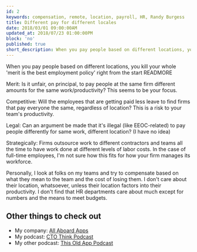 ```yaml
---
id: 2
keywords: compensation, remote, location, payroll, HR, Randy Burgess
title: Different pay for different locales
date: 2018/03/01 09:00:00AM
updated_at: 2018/07/23 01:00:00PM
block: 'no'
published: true
short_description: When you pay people based on different locations, you kill your whole 'merit is the best employment policy' right from the start.
---
```

When you pay people based on different locations, you kill your whole 'merit is the best employment policy' right from the start
READMORE

Merit: Is it unfair, on principal, to pay people at the same firm different amounts for the same work/productivity? This seems to be your focus.

Competitive: Will the employees that are getting paid less leave to find firms that pay everyone the same, regardless of location? This is a risk to your team's productivity.

Legal: Can an argument be made that it's illegal (like EEOC-related) to pay people differently for same work, different location? (I have no idea)

Strategically: Firms outsource work to different contractors and teams all the time to have work done at different levels of labor costs. In the case of full-time employees, I'm not sure how this fits for how your firm manages its workforce.

Personally, I look at folks on my teams and try to compensate based on what they mean to the team and the cost of losing them. I don't care about their location, whatsoever, unless their location factors into their productivity. I don't find that HR departments care about much except for numbers and the means to meet budgets.

## Other things to check out

* My company: [All Aboard Apps](https://www.allaboardapps.com)
* My podcast: [CTO Think Podcast](https://www.ctothink.com)
* My other podcast: [This Old App Podcast](https://thisoldapp.online)
